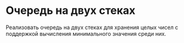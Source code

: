 # Очередь на двух стеках  
Реализовать очередь на двух стеках для хранения целых чисел с поддержкой вычисления минимального значения среди них.
